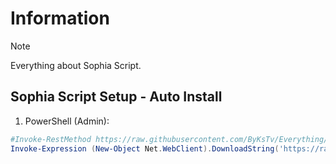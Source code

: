# Information

> [!NOTE]
> Everything about Sophia Script.

## Sophia Script Setup - Auto Install

1. PowerShell (Admin):

```powershell
#Invoke-RestMethod https://raw.githubusercontent.com/ByKsTv/Everything/main/Windows/Sophia_Script/Download.ps1 | Invoke-Expression
Invoke-Expression (New-Object Net.WebClient).DownloadString('https://raw.githubusercontent.com/ByKsTv/Everything/main/Windows/Sophia_Script/Download.ps1')

```
